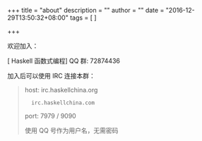 +++
title = "about"
description = ""
author = ""
date = "2016-12-29T13:50:32+08:00"
tags = [
]

+++

欢迎加入：

[ Haskell 函数式编程]  QQ 群: 72874436

加入后可以使用 IRC 连接本群：

>
> host: irc.haskellchina.org
>
>       irc.haskellchina.com
>
> port: 7979 / 9090
>
> 使用 QQ 号作为用户名，无需密码
>
